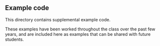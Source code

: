 ## Example code


This directory contains supplemental example code.

These examples have been worked throughout the class over the past few years,
and are included here as examples that can be shared with future students.
